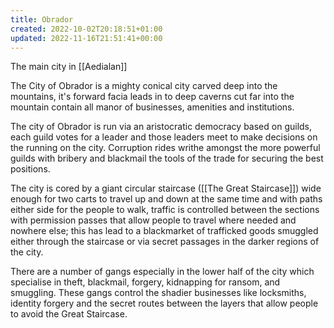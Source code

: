```yaml
---
title: Obrador
created: 2022-10-02T20:18:51+01:00
updated: 2022-11-16T21:51:41+00:00
---
```

The main city in [[Aedialan]]

The City of Obrador is a mighty conical city carved deep into the mountains, it's forward facia leads in to deep caverns cut far into the mountain contain all manor of businesses, amenities and institutions.  

The city of Obrador is run via an aristocratic democracy based on guilds, each guild votes for a leader and those leaders meet to make decisions on the running on the city. Corruption rides writhe amongst the more powerful guilds with bribery and blackmail the tools of the trade for securing the best positions.  

The city is cored by a giant circular staircase ([[The Great Staircase]]) wide enough for two carts to travel up and down at the same time and with paths either side for the people to walk, traffic is controlled between the sections with permission passes that allow people to travel where needed and nowhere else; this has lead to a blackmarket of trafficked goods smuggled either through the staircase or via secret passages in the darker regions of the city.  

There are a number of gangs especially in the lower half of the city which specialise in theft, blackmail, forgery, kidnapping for ransom, and smuggling. These gangs control the shadier businesses like locksmiths, identity forgery and the secret routes between the layers that allow people to avoid the Great Staircase.
